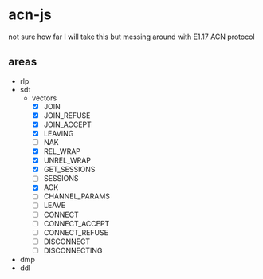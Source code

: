 # acn-js
not sure how far I will take this but messing around with E1.17 ACN protocol

## areas
- rlp
- sdt
  - vectors    
    - [x] JOIN
    - [x] JOIN_REFUSE
    - [x] JOIN_ACCEPT
    - [x] LEAVING
    - [ ] NAK
    - [x] REL_WRAP
    - [x] UNREL_WRAP
    - [x] GET_SESSIONS
    - [ ] SESSIONS
    - [x] ACK
    - [ ] CHANNEL_PARAMS
    - [ ] LEAVE
    - [ ] CONNECT
    - [ ] CONNECT_ACCEPT
    - [ ] CONNECT_REFUSE
    - [ ] DISCONNECT
    - [ ] DISCONNECTING
- dmp
- ddl
